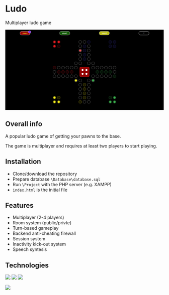 # Ludo
Multiplayer ludo game

![look](img/look.png)


##  Overall info

A popular ludo game of getting your pawns to the base.

The game is multiplayer and requires at least two players to start playing.

## Installation

 - Clone/download the repository
 - Prepare database `\Database\database.sql`
 - Run `\Project` with the PHP server (e.g. XAMPP) 
 - `index.html` is the initial file
    

## Features

- Multiplayer (2-4 players)
- Room system (public/privte)
- Turn-based gameplay
- Backend anti-cheating firewall
- Session system
- Inactivity kick-out system
- Speech syntesis

## Technologies

<p>
 <img src="https://img.shields.io/badge/JavaScript-F7DF1E?logo=JavaScript&logoColor=black&style=for-the-badge" /> 
 <img src="https://img.shields.io/badge/HTML5-E34F26?logo=HTML5&logoColor=white&style=for-the-badge" /> 
 <img src="https://img.shields.io/badge/CSS3-1572B6?logo=CSS3&logoColor=white&style=for-the-badge" />  
</p>
<p>
 <img src="https://img.shields.io/badge/PHP-777BB4?logo=PHP&logoColor=white&style=for-the-badge" /> 
</p>


